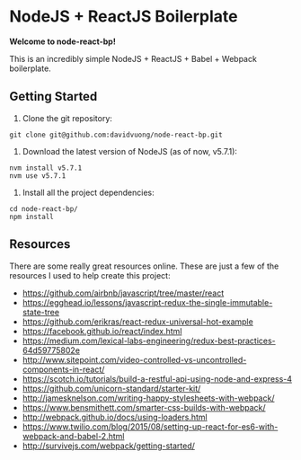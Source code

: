 # NodeJS + ReactJS Boilerplate

**Welcome to node-react-bp!**

This is an incredibly simple NodeJS + ReactJS + Babel + Webpack boilerplate.

## Getting Started

1. Clone the git repository:

  ```
  git clone git@github.com:davidvuong/node-react-bp.git
  ```

1. Download the latest version of NodeJS (as of now, v5.7.1):

  ```
  nvm install v5.7.1
  nvm use v5.7.1
  ```

1. Install all the project dependencies:

  ```
  cd node-react-bp/
  npm install
  ```

## Resources

There are some really great resources online. These are just a few of the resources I used to help create this project:

* https://github.com/airbnb/javascript/tree/master/react
* https://egghead.io/lessons/javascript-redux-the-single-immutable-state-tree
* https://github.com/erikras/react-redux-universal-hot-example
* https://facebook.github.io/react/index.html
* https://medium.com/lexical-labs-engineering/redux-best-practices-64d59775802e
* http://www.sitepoint.com/video-controlled-vs-uncontrolled-components-in-react/
* https://scotch.io/tutorials/build-a-restful-api-using-node-and-express-4
* https://github.com/unicorn-standard/starter-kit/
* http://jamesknelson.com/writing-happy-stylesheets-with-webpack/
* https://www.bensmithett.com/smarter-css-builds-with-webpack/
* http://webpack.github.io/docs/using-loaders.html
* https://www.twilio.com/blog/2015/08/setting-up-react-for-es6-with-webpack-and-babel-2.html
* http://survivejs.com/webpack/getting-started/
